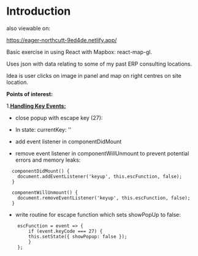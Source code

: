 # Introduction

also viewable on:

https://eager-northcutt-9ed4de.netlify.app/

Basic exercise in using React with Mapbox: react-map-gl.

Uses json with data relating to some of my past ERP consulting locations.

Idea is user clicks on image in panel and map on right centres on site location.

**Points of interest:**

1.<u>**Handling Key Events:**</u>

- close popup with escape key (27):

- In state: currentKey: ''
- add event listener in componentDidMount
- remove event listener in componentWillUnmount to prevent potential errors and memory leaks:

```
  componentDidMount() {
    document.addEventListener('keyup', this.escFunction, false);
  }

  componentWillUnmount() {
    document.removeEventListener('keyup', this.escFunction, false);
  }

```

- write routine for escape function which sets showPopUp to false:

```
    escFunction = event => {
        if (event.keyCode === 27) {
        this.setState({ showPopup: false });
        }
    };
```
